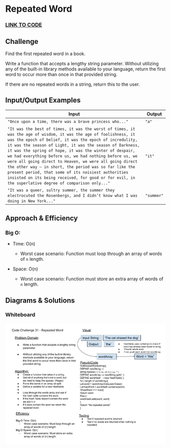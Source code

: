 # Repeated Word

### **[LINK TO CODE](https://github.com/alex-whan/data-structures-and-algorithms/blob/master/javascript/challenges/fizzBuzzTree/fizz-buzz-tree.js)**

## Challenge

Find the first repeated word in a book.

Write a function that accepts a lengthy string parameter.
Without utilizing any of the built-in library methods available to your language, return the first word to occur more than once in that provided string.

If there are no repeated words in a string, return this to the user.

## Input/Output Examples

| Input                                                                                                                                                                                                                                                                                                                                                                                                                                                                                                                                                                                                                                       | Output     |
| ------------------------------------------------------------------------------------------------------------------------------------------------------------------------------------------------------------------------------------------------------------------------------------------------------------------------------------------------------------------------------------------------------------------------------------------------------------------------------------------------------------------------------------------------------------------------------------------------------------------------------------------- | ---------- |
| `"Once upon a time, there was a brave princess who..."`                                                                                                                                                                                                                                                                                                                                                                                                                                                                                                                                                                                     | `"a"`      |
| `"It was the best of times, it was the worst of times, it was the age of wisdom, it was the age of foolishness, it was the epoch of belief, it was the epoch of incredulity, it was the season of Light, it was the season of Darkness, it was the spring of hope, it was the winter of despair, we had everything before us, we had nothing before us, we were all going direct to Heaven, we were all going direct the other way – in short, the period was so far like the present period, that some of its noisiest authorities insisted on its being received, for good or for evil, in the superlative degree of comparison only..."` | `"it"`     |
| `"It was a queer, sultry summer, the summer they electrocuted the Rosenbergs, and I didn’t know what I was doing in New York..."`                                                                                                                                                                                                                                                                                                                                                                                                                                                                                                           | `"summer"` |

## Approach & Efficiency

### Big O:

- Time: O(n)

  - Worst case scenario: Function must loop through an array of words of `n` length.

- Space: O(n)

  - Worst case scenario: Function must store an extra array of words of `n` length.

## Diagrams & Solutions

### Whiteboard

![repeatedWord Whiteboard 1](./repeated-word-whiteboard.jpg)
